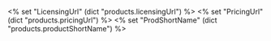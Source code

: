 <% set "LicensingUrl" (dict "products.licensingUrl") %>
<% set "PricingUrl" (dict "products.pricingUrl") %>
<% set "ProdShortName" (dict "products.productShortName") %>